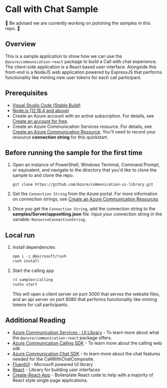 # Call with Chat Sample

🚧 Be advised we are currently working on polishing the samples in this repo. 🚧

## Overview

This is a sample application to show how we can use the `@azure/communication-react` package to build a Call with chat experience.
The client-side application is a React based user interface. Alongside this front-end is a NodeJS web application powered by ExpressJS that performs functionality like minting new user tokens for each call participant.

## Prerequisites

- [Visual Studio Code (Stable Build)](https://code.visualstudio.com/Download)
- [Node.js (12.18.4 and above)](https://nodejs.org/en/download/)
- Create an Azure account with an active subscription. For details, see [Create an account for free](https://azure.microsoft.com/free/?WT.mc_id=A261C142F).
- Create an Azure Communication Services resource. For details, see [Create an Azure Communication Resource](https://docs.microsoft.com/azure/communication-services/quickstarts/create-communication-resource). You'll need to record your resource **connection string** for this quickstart.

## Before running the sample for the first time

1. Open an instance of PowerShell, Windows Terminal, Command Prompt, or equivalent, and navigate to the directory that you'd like to clone the sample to and clone the repo.

    ```shell
    git clone https://github.com/Azure/communication-ui-library.git
    ```

1. Get the `Connection String` from the Azure portal. For more information on connection strings, see [Create an Azure Communication Resources](https://docs.microsoft.com/azure/communication-services/quickstarts/create-communication-resource)
1. Once you get the `Connection String`, add the connection string to the **samples/Server/appsetting.json** file. Input your connection string in the variable: `ResourceConnectionString`.

## Local run

1. Install dependencies

    ```bash
    npm i -g @microsoft/rush
    rush install
    ```

1. Start the calling app

    ```bash
    cd samples\Calling
    rushx start
    ```

    This will open a client server on port 3000 that serves the website files, and an api server on port 8080 that performs functionality like minting tokens for call participants.

## Additional Reading

- [Azure Communication Services - UI Library](https://azure.github.io/communication-ui-library/) - To learn more about what the `@azure/communication-react` package offers.
- [Azure Communication Calling SDK](https://docs.microsoft.com/azure/communication-services/concepts/voice-video-calling/calling-sdk-features) - To learn more about the calling web sdk
- [Azure Communication Chat SDK](https://docs.microsoft.com/en-us/azure/communication-services/concepts/chat/sdk-features) - to learn more about the chat features needed for the CallWithChatComposite.
- [FluentUI](https://developer.microsoft.com/fluentui#/) - Microsoft powered UI library
- [React](https://reactjs.org/) - Library for building user interfaces
- [Create-React-App](https://create-react-app.dev/) - Boilerplate React code to help with a majority of React style single page applications.
